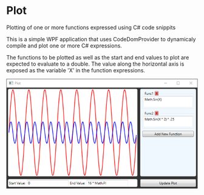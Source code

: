 # Plot
Plotting of one or more functions expressed using C# code snippits

This is a simple WPF application that uses CodeDomProvider to dynamicaly compile and plot one or more C# expressions.

The functions to be plotted as well as the start and end values to plot are expected to evaluate to a double. The value along the horizontal axis is exposed as the variable 'X' in the function expressions.

![Screenshot](https://github.com/mikeoliphant/Plot/blob/master/Screenshot.png)
